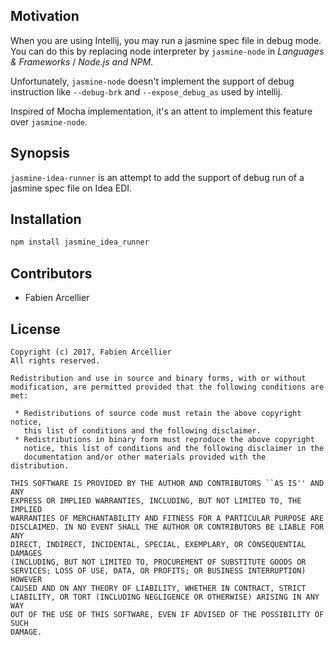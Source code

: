 ## Motivation

When you are using Intellij, you may run a jasmine spec file in debug mode. \
You can do this by replacing node interpreter by `jasmine-node` in *Languages & Frameworks* / *Node.js and NPM*.

Unfortunately, ``jasmine-node`` doesn't implement the support of debug instruction like ``--debug-brk`` and ``--expose_debug_as`` used
by intellij.

Inspired of Mocha implementation, it's an attent to implement this feature over `jasmine-node`.

## Synopsis

`jasmine-idea-runner` is an attempt to add the support of debug run of a jasmine spec file on Idea EDI.

## Installation

```bash
npm install jasmine_idea_runner
```

## Contributors

* Fabien Arcellier

## License

    Copyright (c) 2017, Fabien Arcellier 
    All rights reserved. 
    
    Redistribution and use in source and binary forms, with or without 
    modification, are permitted provided that the following conditions are met: 
    
     * Redistributions of source code must retain the above copyright notice, 
       this list of conditions and the following disclaimer. 
     * Redistributions in binary form must reproduce the above copyright 
       notice, this list of conditions and the following disclaimer in the 
       documentation and/or other materials provided with the distribution. 
    
    THIS SOFTWARE IS PROVIDED BY THE AUTHOR AND CONTRIBUTORS ``AS IS'' AND ANY 
    EXPRESS OR IMPLIED WARRANTIES, INCLUDING, BUT NOT LIMITED TO, THE IMPLIED 
    WARRANTIES OF MERCHANTABILITY AND FITNESS FOR A PARTICULAR PURPOSE ARE 
    DISCLAIMED. IN NO EVENT SHALL THE AUTHOR OR CONTRIBUTORS BE LIABLE FOR ANY 
    DIRECT, INDIRECT, INCIDENTAL, SPECIAL, EXEMPLARY, OR CONSEQUENTIAL DAMAGES 
    (INCLUDING, BUT NOT LIMITED TO, PROCUREMENT OF SUBSTITUTE GOODS OR 
    SERVICES; LOSS OF USE, DATA, OR PROFITS; OR BUSINESS INTERRUPTION) HOWEVER 
    CAUSED AND ON ANY THEORY OF LIABILITY, WHETHER IN CONTRACT, STRICT 
    LIABILITY, OR TORT (INCLUDING NEGLIGENCE OR OTHERWISE) ARISING IN ANY WAY 
    OUT OF THE USE OF THIS SOFTWARE, EVEN IF ADVISED OF THE POSSIBILITY OF SUCH 
    DAMAGE. 